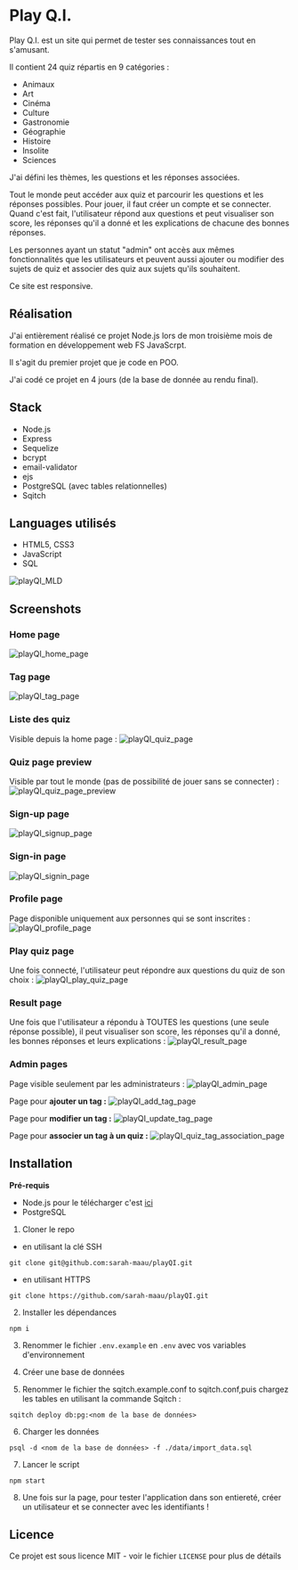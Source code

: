 # Play Q.I.

Play Q.I. est un site qui permet de tester ses connaissances tout en s'amusant.

Il contient 24 quiz répartis en 9 catégories :
- Animaux
- Art
- Cinéma
- Culture
- Gastronomie
- Géographie
- Histoire
- Insolite
- Sciences

J'ai défini les thèmes, les questions et les réponses associées. 

Tout le monde peut accéder aux quiz et parcourir les questions et les réponses possibles. Pour jouer, il faut créer un compte et se connecter. Quand c'est fait, l'utilisateur répond aux questions et peut visualiser son score, les réponses qu'il a donné et les explications de chacune des bonnes réponses. 

Les personnes ayant un statut "admin" ont accès aux mêmes fonctionnalités que les utilisateurs et peuvent aussi ajouter ou modifier des sujets de quiz et associer des quiz aux sujets qu'ils souhaitent.

Ce site est responsive.

## Réalisation

J'ai entièrement réalisé ce projet Node.js lors de mon troisième mois de formation en développement web FS JavaScrpt.

Il s'agit du premier projet que je code en POO.

J'ai codé ce projet en 4 jours (de la base de donnée au rendu final).

## Stack
- Node.js
- Express
- Sequelize
- bcrypt
- email-validator
- ejs
- PostgreSQL (avec tables relationnelles)
- Sqitch
 
## Languages utilisés 

- HTML5, CSS3
- JavaScript 
- SQL 
  
 ![playQI_MLD](docs/MLD.png)

## Screenshots

### Home page
![playQI_home_page](docs/screenshots/home_page.png)

### Tag page
![playQI_tag_page](docs/screenshots/tag_list.png)

### Liste des quiz
Visible depuis la home page :
![playQI_quiz_page](docs/screenshots/quiz_list.png)

### Quiz page preview
Visible par tout le monde (pas de possibilité de jouer sans se connecter) :
![playQI_quiz_page_preview](docs/screenshots/quiz_page_preview.png)

### Sign-up page
![playQI_signup_page](docs/screenshots/signup_page.png)

### Sign-in page
![playQI_signin_page](docs/screenshots/signin_page.png)

### Profile page
Page disponible uniquement aux personnes qui se sont inscrites :
![playQI_profile_page](docs/screenshots/profile_page.png)

### Play quiz page 
Une fois connecté, l'utilisateur peut répondre aux questions du quiz de son choix :
![playQI_play_quiz_page](docs/screenshots/play_quiz_page.png)

### Result page
Une fois que l'utilisateur a répondu à TOUTES les questions (une seule réponse possible), il peut visualiser son score, les réponses qu'il a donné, les bonnes réponses et leurs explications :
![playQI_result_page](docs/screenshots/result_page.png)

### Admin pages
Page visible seulement par les administrateurs :
![playQI_admin_page](docs/screenshots/admin_page.png)

Page pour **ajouter un tag :** 
![playQI_add_tag_page](docs/screenshots/add_tag_page.png)

Page pour **modifier un tag :** 
![playQI_update_tag_page](docs/screenshots/update_tag.png)

Page pour **associer un tag à un quiz :**
![playQI_quiz_tag_association_page](docs/screenshots/quiz_tag_association.png)

## Installation 

**Pré-requis**
- Node.js pour le télécharger c'est [ici](https://nodejs.org/en/download/)
- PostgreSQL

1. Cloner le repo 
- en utilisant la clé SSH
```
git clone git@github.com:sarah-maau/playQI.git
```
- en utilisant HTTPS
```
git clone https://github.com/sarah-maau/playQI.git
```

2. Installer les dépendances 

```
npm i
```
   
3.  Renommer le fichier `.env.example` en `.env` avec vos variables d'environnement

4.  Créer une base de données

5. Renommer le fichier the sqitch.example.conf to sqitch.conf,puis chargez les tables en utilisant la commande Sqitch :

```
sqitch deploy db:pg:<nom de la base de données>
```

6. Charger les données
   
```
psql -d <nom de la base de données> -f ./data/import_data.sql
```
7. Lancer le script

```
npm start
```
8. Une fois sur la page, pour tester l'application dans son entiereté, créer un utilisateur et se connecter avec les identifiants !

## Licence
Ce projet est sous licence MIT - voir le fichier `LICENSE` pour plus de détails
